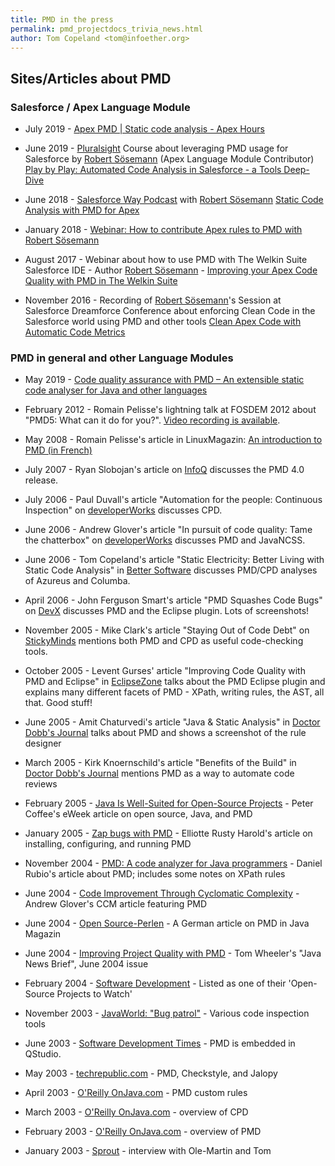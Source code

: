 ```yaml
---
title: PMD in the press
permalink: pmd_projectdocs_trivia_news.html
author: Tom Copeland <tom@infoether.org>
---
```


## Sites/Articles about PMD


### Salesforce / Apex Language Module

* July 2019 - [Apex PMD | Static code analysis - Apex Hours](https://youtu.be/34PxAHtAavU)

*   June 2019 - [Pluralsight](https://www.pluralsight.com/authors/don-robins) Course about leveraging PMD usage for Salesforce by [Robert Sösemann](https://github.com/rsoesemann) (Apex Language Module Contributor) [Play by Play: Automated Code Analysis in Salesforce - a Tools Deep-Dive](https://www.pluralsight.com/courses/play-by-play-automated-code-analysis-in-salesforce)

*   June 2018 - [Salesforce Way Podcast](https://salesforceway.com/podcast/podcast/) with [Robert Sösemann](https://github.com/rsoesemann) [Static Code Analysis with PMD for Apex](https://salesforceway.com/podcast/podcast/static-code-analysis-with-pmd-for-apex/)

* January 2018 - [Webinar: How to contribute Apex rules to PMD with Robert Sösemann](https://www.youtube.com/watch?v=7_Ex9WWS_3Q)

*   August 2017 - Webinar about how to use PMD with The Welkin Suite Salesforce IDE - Author [Robert Sösemann](https://github.com/rsoesemann) - [Improving your Apex Code Quality with PMD in The Welkin Suite](https://www.youtube.com/watch?v=Ypyiy5b6huc)

*   November 2016 - Recording of [Robert Sösemann](https://github.com/rsoesemann)'s Session at Salesforce Dreamforce Conference about enforcing Clean Code in the Salesforce world using PMD and other tools [Clean Apex Code with Automatic Code Metrics](https://www.youtube.com/watch?v=bW7m6y6bEug)


### PMD in general and other Language Modules

*   May 2019 - [Code quality assurance with PMD – An extensible static code analyser for Java and other languages](https://www.datarespons.com/code-quality-assurance-with-pmd/)

*   February 2012 - Romain Pelisse's lightning talk at FOSDEM 2012 about "PMD5: What can it do for you?".
    [Video recording is available](http://video.fosdem.org/2012/lightningtalks/PMD5.webm).

*   May 2008 - Romain Pelisse's article in LinuxMagazin: [An introduction
        to PMD (in French)](http://connect.ed-diamond.com/GNU-Linux-Magazine/GLMF-105/Verifier-votre-code-Java-avec-PMD)

*   July 2007 - Ryan Slobojan's article on [InfoQ](http://www.infoq.com/news/2007/07/pmd)
    discusses the PMD 4.0 release.

*   July 2006 - Paul Duvall's article "Automation for the people: Continuous Inspection" on
    [developerWorks](http://www-128.ibm.com/developerworks/java/library/j-ap08016/index.html) discusses CPD.

*   June 2006 - Andrew Glover's article "In pursuit of code quality: Tame the chatterbox" on
    [developerWorks](http://www-128.ibm.com/developerworks/java/library/j-cq06306/index.html?ca=drs-)
    discusses PMD and JavaNCSS.

*   June 2006 - Tom Copeland's article "Static Electricity: Better Living with Static Code Analysis" in
    [Better Software](http://tomcopeland.blogs.com/juniordeveloper/2006/06/a_pmd_analysis_.html) discusses
    PMD/CPD analyses of Azureus and Columba.

*   April 2006 - John Ferguson Smart's article "PMD Squashes Code Bugs" on
    [DevX](https://web.archive.org/web/20140214143838/http://www.devx.com/Java/Article/31286) discusses PMD and the Eclipse plugin. Lots of screenshots!

*   November 2005 - Mike Clark's article "Staying Out of Code Debt" on
    [StickyMinds](http://www.stickyminds.com/sitewide.asp?Function=edetail&amp;ObjectType=ART&amp;ObjectId=9860&amp;tth=DYN&amp;tt=siteemail&amp;iDyn=2)
    mentions both PMD and CPD as useful code-checking tools.

*   October 2005 - Levent Gurses' article "Improving Code Quality with PMD and Eclipse" in
    [EclipseZone](http://www.eclipsezone.com/articles/pmd/) talks about the PMD Eclipse plugin and explains many
    different facets of PMD - XPath, writing rules, the AST, all that.  Good stuff!

*   June 2005 - Amit Chaturvedi's article "Java & Static Analysis" in
    [Doctor Dobb's Journal](http://www.drdobbs.com/jvm/java-static-analysis/184406143) talks about PMD and shows a
    screenshot of the rule designer

*   March 2005 - Kirk Knoernschild's article "Benefits of the Build" in
    [Doctor Dobb's Journal](http://www.drdobbs.com/benefits-of-the-build/184415286) mentions PMD as a way
    to automate code reviews

*   February 2005 - [Java Is Well-Suited for Open-Source Projects](https://webcache.googleusercontent.com/search?q=cache:aEL-9Ncx2RgJ:https://www.eweek.com/development/java-is-well-suited-for-open-source-projects) -
    Peter Coffee's eWeek article on open source, Java, and PMD

*   January 2005 - [Zap bugs with PMD](http://www.ibm.com/developerworks/java/library/j-pmd/) - Elliotte Rusty
    Harold's article on installing, configuring, and running PMD

*   November 2004 - [PMD: A code analyzer for Java programmers](http://archive09.linux.com/feature/40235) - Daniel
    Rubio's article about PMD; includes some notes on XPath rules

*   June 2004 - [Code Improvement Through Cyclomatic Complexity](http://onjava.com/pub/a/onjava/2004/06/16/ccunittest.html) -
    Andrew Glover's CCM article featuring PMD

*   June 2004 - [Open Source-Perlen](http://tinyurl.com/3dgpe) - A German article on PMD in Java Magazin

*   June 2004 - [Improving Project Quality with PMD](http://jnb.ociweb.com/jnb/jnbJun2004.html) - Tom Wheeler's
    "Java News Brief", June 2004 issue

*   February 2004 - [Software Development](http://www.drdobbs.com/free-as-in-freedom/184415103) - Listed as one of
    their 'Open-Source Projects to Watch'

*   November 2003 - [JavaWorld: "Bug patrol"](http://www.javaworld.com/javaworld/jw-11-2003/jw-1121-quality.html) -
    Various code inspection tools

*   June 2003 - [Software Development Times](https://web.archive.org/web/20070914023950/http://www.sdtimes.com/article/story-20030615-15.html) - PMD is embedded in QStudio.

*   May 2003 - [techrepublic.com](http://www.techrepublic.com/article/three-tools-that-make-java-code-review-painless-and-effective/5031836) -
    PMD, Checkstyle, and Jalopy

*   April 2003 - [O'Reilly OnJava.com](https://web.archive.org/web/20180505093751/http://www.onjava.com/pub/a/onjava/2003/04/09/pmd_rules.html) - PMD custom rules

*   March 2003 - [O'Reilly OnJava.com](https://web.archive.org/web/20180505092514/http://www.onjava.com/pub/a/onjava/2003/03/12/pmd_cpd.html) - overview of CPD

*   February 2003 - [O'Reilly OnJava.com](https://web.archive.org/web/20180506055525/http://www.onjava.com/pub/a/onjava/2003/02/12/static_analysis.html) - overview of PMD

*   January 2003 - [Sprout](https://netbeans.org/community/articles/interviews/tom_copeland_ole-martin_fr.html) -
    interview with Ole-Martin and Tom
